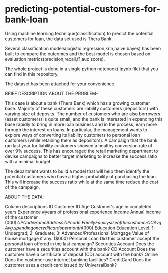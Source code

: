 # predicting-potential-customers-for-bank-loan
Using machine learning technique(classification) to predict the potential customers for loan, the data set used is Thera Bank.

Several classification models(logistic regression,knn,naive bayes) has been built to compare the outcomes and the best model 
is chosen based on evaluation metrics(precision,recall,f1,auc score).

The whole project is done in a single python notebook(.ipynb file) that you can find in this repository. 

The dataset has been attached for your convenience.


BRIEF DESCRIPTION ABOUT THE PROBLEM-

This case is about a bank (Thera Bank) which has a growing customer base. Majority of these customers are liability customers (depositors) with varying size of deposits. The number of customers who are also borrowers (asset customers) is quite small, and the bank is interested in expanding this base rapidly to bring in more loan business and in the process, earn more through the interest on loans. In particular, the management wants to explore ways of converting its liability customers to personal loan customers (while retaining them as depositors). A campaign that the bank ran last year for liability customers showed a healthy conversion rate of over 9% success. This has encouraged the retail marketing department to devise campaigns to better target marketing to increase the success ratio with a minimal budget.

The department wants to build a model that will help them identify the potential customers who have a higher probability of purchasing the loan. This will increase the success ratio while at the same time reduce the cost of the campaign.


ABOUT THE DATA-

Column descriptions
ID Customer ID
Age Customer's age in completed years
Experience #years of professional experience
Income Annual income of the customer ($000)
ZIPCode Home Address ZIP code.
Family Family size of the customer
CCAvg Avg. spending on credit cards per month ($000)
Education Education Level. 1: Undergrad; 2: Graduate; 3: Advanced/Professional
Mortgage Value of house mortgage if any. ($000)
Personal Loan Did this customer accept the personal loan offered in the last campaign?
Securities Account Does the customer have a securities account with the bank?
CD Account Does the customer have a certificate of deposit (CD) account with the bank?
Online Does the customer use internet banking facilities?
CreditCard Does the customer uses a credit card issued by UniversalBank?
